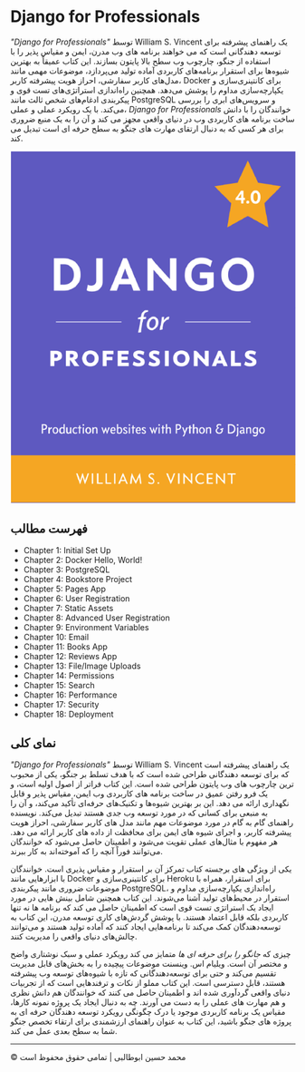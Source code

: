 
<!-- ©©©©©©©©©©©©©©©©©©©©©©©© All Rights Are Reserved By Muhammad Husain Abootalebi ©©©©©©©©©©©©©©©©©©©©©©©©©©©©©©©©©© -->

# Django for Professionals

*"Django for Professionals"* توسط William S. Vincent یک راهنمای پیشرفته برای توسعه دهندگانی است که می خواهند برنامه های وب مدرن، ایمن و مقیاس پذیر را با استفاده از جنگو، چارچوب وب سطح بالا پایتون بسازند. این کتاب عمیقاً به بهترین شیوه‌ها برای استقرار برنامه‌های کاربردی آماده تولید می‌پردازد، موضوعات مهمی مانند مدل‌های کاربر سفارشی، احراز هویت پیشرفته کاربر، Docker برای کانتینری‌سازی و یکپارچه‌سازی مداوم را پوشش می‌دهد. همچنین راه‌اندازی استراتژی‌های تست قوی و پیکربندی ادغام‌های شخص ثالث مانند PostgreSQL و سرویس‌های ابری را بررسی می‌کند. با یک رویکرد عملی و عملی، *Django for Professionals* خوانندگان را با دانش ساخت برنامه های کاربردی وب در دنیای واقعی مجهز می کند و آن را به یک منبع ضروری برای هر کسی که به دنبال ارتقای مهارت های جنگو به سطح حرفه ای است تبدیل می کند.

![Django For Beginners](../../assets/Books/Book%20Covers/0%20-%202%20-%20Django%20for%20Professionals.webp)

## فهرست مطالب

- Chapter 1: Initial Set Up
- Chapter 2: Docker Hello, World!
- Chapter 3: PostgreSQL
- Chapter 4: Bookstore Project
- Chapter 5: Pages App
- Chapter 6: User Registration
- Chapter 7: Static Assets
- Chapter 8: Advanced User Registration
- Chapter 9: Environment Variables
- Chapter 10: Email
- Chapter 11: Books App
- Chapter 12: Reviews App
- Chapter 13: File/Image Uploads
- Chapter 14: Permissions
- Chapter 15: Search
- Chapter 16: Performance
- Chapter 17: Security
- Chapter 18: Deployment

## نمای کلی

*"Django for Professionals"* توسط William S. Vincent یک راهنمای پیشرفته است که برای توسعه دهندگانی طراحی شده است که با هدف تسلط بر جنگو، یکی از محبوب ترین چارچوب های وب پایتون طراحی شده است. این کتاب فراتر از اصول اولیه است، و یک فرو رفتن عمیق در ساخت برنامه های کاربردی وب ایمن، مقیاس پذیر و قابل نگهداری ارائه می دهد. این بر بهترین شیوه‌ها و تکنیک‌های حرفه‌ای تأکید می‌کند، و آن را به منبعی برای کسانی که در مورد توسعه وب جدی هستند تبدیل می‌کند. نویسنده راهنمای گام به گام در مورد موضوعات مهم مانند مدل های کاربر سفارشی، احراز هویت پیشرفته کاربر، و اجرای شیوه های ایمن برای محافظت از داده های کاربر ارائه می دهد. هر مفهوم با مثال‌های عملی تقویت می‌شود و اطمینان حاصل می‌شود که خوانندگان می‌توانند فوراً آنچه را که آموخته‌اند به کار ببرند.

یکی از ویژگی های برجسته کتاب تمرکز آن بر استقرار و مقیاس پذیری است. خوانندگان با ابزارهایی مانند Docker برای کانتینری‌سازی و Heroku برای استقرار، همراه با موضوعات ضروری مانند پیکربندی PostgreSQL، راه‌اندازی یکپارچه‌سازی مداوم و استقرار در محیط‌های تولید آشنا می‌شوند. این کتاب همچنین شامل بینش هایی در مورد ایجاد یک استراتژی تست قوی است که اطمینان حاصل می کند که برنامه ها نه تنها کاربردی بلکه قابل اعتماد هستند. با پوشش گردش‌های کاری توسعه مدرن، این کتاب به توسعه‌دهندگان کمک می‌کند تا برنامه‌هایی ایجاد کنند که آماده تولید هستند و می‌توانند چالش‌های دنیای واقعی را مدیریت کنند.

چیزی که *جانگو را برای حرفه ای ها* متمایز می کند رویکرد عملی و سبک نوشتاری واضح و مختصر آن است. ویلیام اس. وینسنت موضوعات پیچیده را به بخش‌های قابل مدیریت تقسیم می‌کند و حتی برای توسعه‌دهندگانی که تازه با شیوه‌های توسعه وب پیشرفته هستند، قابل دسترسی است. این کتاب مملو از نکات و ترفندهایی است که از تجربیات دنیای واقعی گردآوری شده اند و اطمینان حاصل می کنند که خوانندگان هم دانش نظری و هم مهارت های عملی را به دست می آورند. چه به دنبال ایجاد یک پروژه نمونه کارها، مقیاس یک برنامه کاربردی موجود یا درک چگونگی رویکرد توسعه دهندگان حرفه ای به پروژه های جنگو باشید، این کتاب به عنوان راهنمای ارزشمندی برای ارتقاء تخصص جنگو شما به سطح بعدی عمل می کند.

---

© محمد حسین ابوطالبی | تمامی حقوق محفوظ است

<!-- ©©©©©©©©©©©©©©©©©©©©©©©© All Rights Are Reserved By Muhammad Husain Abootalebi ©©©©©©©©©©©©©©©©©©©©©©©©©©©©©©©©©© -->
